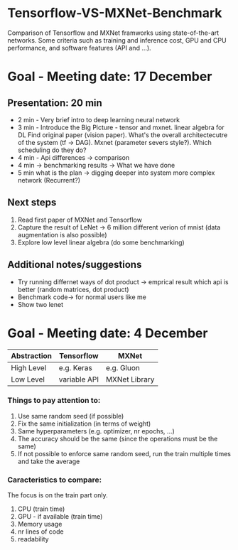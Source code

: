 # Tensorflow-VS-MXNet-Benchmark
Comparison of Tensorflow and MXNet framworks using state-of-the-art networks. Some criteria such as training and inference cost, GPU and CPU performance, and software features (API and ...).

# Goal - Meeting date: 17 December

## Presentation: 20 min
- 2 min - Very brief intro to deep learning neural network
- 3 min - Introduce the Big Picture - tensor and mxnet. linear algebra for DL
Find original paper (vision paper). What's the overall architectecutre of the system (tf -> DAG). Mxnet (parameter severs style?). Which scheduling do they do?
- 4 min - Api differences -> comparison
- 4 min -> benchmarking results -> What we have done 
- 5 min what is the plan -> digging deeper into system
more complex network (Recurrent?)

## Next steps 
1. Read first paper of MXNet and Tensorflow
1. Capture the result of LeNet -> 6 million different verion of mnist (data augmentation is also possible)
1. Explore low level linear algebra (do some benchmarking)

## Additional notes/suggestions
- Try running differnet ways of dot product -> emprical result which api is better (random matrices, dot product)
- Benchmark code-> for normal users like me 
- Show two lenet 

# Goal - Meeting date: 4 December
Abstraction |Tensorflow | MXNet
-------------|--------------|--------------
High Level | e.g. Keras | e.g. Gluon
Low Level | variable API | MXNet Library

### Things to pay attention to:
1. Use same random seed (if possible)
1. Fix the same initialization (in terms of weight)
1. Same hyperparameters (e.g. optimizer, nr epochs, ...)
1. The accuracy should be the same (since the operations must be the same)
1. If not possible to enforce same random seed, run the train multiple times and take the average

### Caracteristics to compare:
The focus is on the train part only.
1. CPU (train time)
1. GPU - if available (train time)
1. Memory usage 
1. nr lines of code
1. readability


